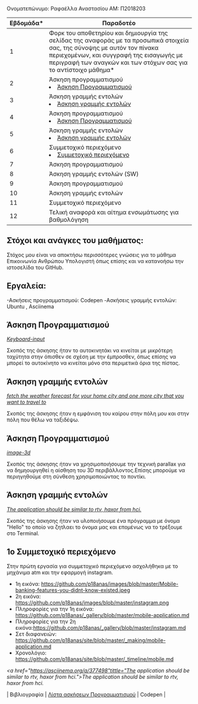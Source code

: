 Ονοματεπώνυμο: Ραφαέλλα Αναστασίου
ΑΜ: Π2018203

| Εβδομάδα* | Παραδοτέο |
| --- | --- |
| 1 | Φορκ του αποθετηρίου και δημιουργία της σελίδας της αναφοράς με τα προσωπικά στοιχεία σας, της σύνοψης με αυτόν τον πίνακα περιεχομένων, και συγγραφή της εισαγωγής με περιγραφή των αναγκών και των στόχων σας για το αντίστοιχο μάθημα* |
| 2 | Άσκηση προγραμματισμού <li><a href="#Άσκηση Προγραμματισμού"></span> <span class="toctext">Άσκηση Προγραμματισμού</span></a> |
| 3 | Άσκηση γραμμής εντολών <li><a href="#Άσκηση γραμμής εντολών"></span> <span class="toctext">Άσκηση γραμμής εντολών</span></a> |
| 4 | Άσκηση προγραμματισμού <li><a href="#Άσκηση Προγραμματισμού"></span> <span class="toctext">Άσκηση Προγραμματισμού</span></a> |
| 5 | Άσκηση γραμμής εντολών <li><a href="#Άσκηση γραμμής εντολών"></span> <span class="toctext">Άσκηση γραμμής εντολών</span></a>|
| 6 | Συμμετοχικό περιεχόμενο <li><a href="#Συμμετοχικό περιεχόμενο"></span> <span class="toctext">Συμμετοχικό περιεχόμενο</span></a>|
| 7 | Άσκηση προγραμματισμού |
| 8 | Άσκηση γραμμής εντολών (SW) |
| 9 | Άσκηση προγραμματισμού |
| 10 | Άσκηση γραμμής εντολών |
| 11 | Συμμετοχικό περιεχόμενο |
| 12 | Τελική αναφορά και αίτημα ενσωμάτωσης για βαθμολόγηση |

<h2><span id="Στόχοι και ανάγκες του μαθήματος:">Στόχοι και ανάγκες του μαθήματος:
</span></h2>
Στόχος μου είναι να αποκτήσω περισσότερες γνώσεις για το μάθημα Επικοινωνία Ανθρώπου Υπολογιστή όπως επίσης και να κατανοήσω την ιστοσελίδα του GitHub.

<h2><span id="Εργαλεία:">Εργαλεία:</span></h2>
 -Ασκήσεις προγραμματισμού: Codepen 
 -Ασκήσεις γραμμής εντολών: Ubuntu , Asciinema
 
<h2><span id="Άσκηση Προγραμματισμού">Άσκηση Προγραμματισμού</span></h2>
<i><a href="https://github.com/p18anas/site/blob/master/_remix/keyboard-input.md" tittle="keyboard-input">Keyboard-input</a></i>

Σκοπός της άσκησης ήταν το αυτοκινητάκι να κινείται με μικρότερη ταχύτητα στην όπισθεν σε σχέση με την έμπροσθεν, όπως επίσης να μπορεί το αυτοκίνητο να κινείται μόνο στα περιμετικά όρια της πίστας. 

<h2><span id="Άσκηση γραμμής εντολών">Άσκηση γραμμής εντολών</span></h2>
<i><a href="https://asciinema.org/a/371364"tittle="fetch the weather forecast for your home city and one more city that you want to travel to">fetch the weather forecast for your home city and one more city that you want to travel to</a></i>

Σκοπός της άσκησης ήταν η εμφάνιση του καίρου στην πόλη μου και στην πόλη που θέλω να ταξιδέψω.

<h2><span id="Άσκηση Προγραμματισμού">Άσκηση Προγραμματισμού</span></h2>
<i><a href="https://github.com/p18anas/site/blob/master/_remix/image-3d.md" tittle="image-3d">image-3d</a></i> 

Σκοπός της άσκησης ήταν να χρησιμοποιήσουμε την τεχνική parallax για να δημηουργηθεί η αίσθηση του 3D περιβάλλοντος.Επίσης μπορούμε να περιηγηθούμε στη σύνθεση χρησιμοποιώντας το ποντίκι.
 
<h2><span id="Άσκηση γραμμής εντολών">Άσκηση γραμμής εντολών</span></h2>
<i><a href="https://asciinema.org/a/377498"tittle="Τhe application should be similar to rtv, haxor from hci.">Τhe application should be similar to rtv, haxor from hci.</a></i>

Σκοπός της άσκησης ήταν να υλοποιήσουμε ένα πρόγραμμα με όνομα "Hello" το οποίο να ζητλαει το όνομα μας και επομένως να το τρέξουμε στο Terminal.

<h2><span id="1ο Συμμετοχικό περιεχόμενο">1o Συμμετοχικό περιεχόμενο</span></h2>

Στην πρώτη εργασία για συμμετοχικό περιεχόμενο ασχολήθηκα με το μηχάνιμα atm και την εφαρμογή instagram.
- 1η εικόνα: https://github.com/p18anas/images/blob/master/Mobile-banking-features-you-didnt-know-existed.jpeg
- 2η εικόνα: https://github.com/p18anas/images/blob/master/instagram.png
- Πληροφορίες για την 1η εικόνα: https://github.com/p18anas/_gallery/blob/master/mobile-application.md
- Πληροφορίες για την 2η εικόνα:https://github.com/p18anas/_gallery/blob/master/instagram.md
- Σετ διαφανειών: https://github.com/p18anas/site/blob/master/_making/mobile-application.md
- Χρονολόγιο: https://github.com/p18anas/site/blob/master/_timeline/mobile.md


<i><a href="https://asciinema.org/a/377498"tittle="Τhe application should be similar to rtv, haxor from hci.">Τhe application should be similar to rtv, haxor from hci.</a></i>

| Βιβλιογραφία |
 <a href="https://pibook.epidro.me/remix/"> Λίστα ασκήσεων Προγραμματισμού</a> |
 <a herf="https://codepen.io/your-work/"> Codepen</a> |
